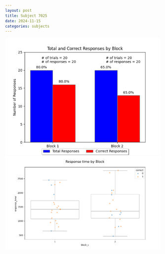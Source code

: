 ```yaml
---
layout: post
title: Subject 7025
date: 2024-11-15
categories: subjects
---
```


![](data/7025/run-9/7025_ATS_responses.png)
![](data/7025/run-9/7025_ATS_rt.png)

